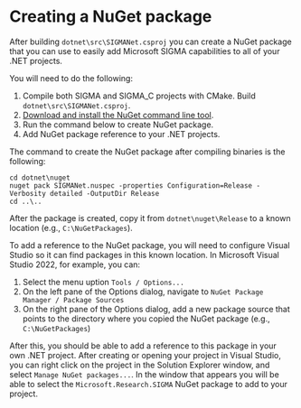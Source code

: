 # Creating a NuGet package

After building `dotnet\src\SIGMANet.csproj` you can create a NuGet package that you can
use to easily add Microsoft SIGMA capabilities to all of your .NET projects.

You will need to do the following:
1. Compile both SIGMA and SIGMA_C projects with CMake. Build `dotnet\src\SIGMANet.csproj`.
1. [Download and install the NuGet command line tool](https://docs.microsoft.com/en-us/nuget/install-nuget-client-tools).
1. Run the command below to create NuGet package.
1. Add NuGet package reference to your .NET projects.

The command to create the NuGet package after compiling binaries is the following:

````
cd dotnet\nuget
nuget pack SIGMANet.nuspec -properties Configuration=Release -Verbosity detailed -OutputDir Release
cd ..\..
````

After the package is created, copy it from `dotnet\nuget\Release` to a known location (e.g., `C:\NuGetPackages`).

To add a reference to the NuGet package, you will need to configure Visual Studio so it can find
packages in this known location. In Microsoft Visual Studio 2022, for example, you can:
1. Select the menu uption `Tools / Options...`
2. On the left pane of the Options dialog, navigate to `NuGet Package Manager / Package Sources`
3. On the right pane of the Options dialog, add a new package source that points to the directory
   where you copied the NuGet package (e.g., `C:\NuGetPackages`)

After this, you should be able to add a reference to this package in your own .NET project. After
creating or opening your project in Visual Studio, you can right click on the project in the
Solution Explorer window, and select `Manage NuGet packages...`. In the window that appears
you will be able to select the `Microsoft.Research.SIGMA` NuGet package to add to your project.
